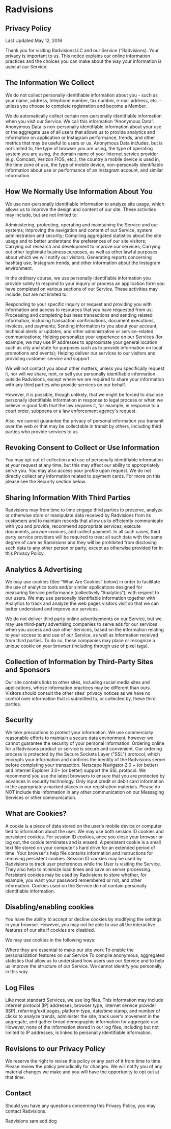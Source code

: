 # Radvisions
## Privacy Policy

Last Updated May 12, 2018

Thank you for visiting RadvisionsLLC and our Service (“Radvisions). Your privacy is important to us. This notice explains our online information practices and the choices you can make about the way your information is used at our Service.

## The Information We Collect

We do not collect personally identifiable information about you - such as your name, address, telephone number, fax number, e-mail address, etc. – unless you choose to complete registration and become a Member.

We do automatically collect certain non-personally identifiable information when you visit our Service. We call this information “Anonymous Data”. Anonymous Data is non-personally identifiable information about your use or the aggregate use of all users that allows us to provide analytics and information on application or Instagram performance, trends, and other metrics that may be useful to users or us. Anonymous Data includes, but is not limited to, the type of browser you are using, the type of operating system you are using, the domain name of your Internet service provider (e.g. Comcast, Verizon FIOS, etc.), the country a mobile device is used in, the time zone of use, the type of mobile device, non-personally identifiable information about use or performance of an Instagram account, and similar information.

## How We Normally Use Information About You

We use non-personally identifiable information to analyze site usage, which allows us to improve the design and content of our site. These activities may include, but are not limited to:

Administering, protecting, operating and maintaining the Service and our systems;
Improving the navigation and content of our Service, system administration and security;
Compiling aggregated statistics about the site usage and to better understand the preferences of our site visitors;
Carrying out research and development to improve our services;
Carrying out other legitimate business purposes, as well as other lawful purposes about which we will notify our visitors.
Generating reports concerning hashtag use, Instagram trends, and other information about the Instagram environment.

In the ordinary course, we use personally identifiable information you provide solely to respond to your inquiry or process an application form you have completed on various sections of our Service. These activities may include, but are not limited to:

Responding to your specific inquiry or request and providing you with information and access to resources that you have requested from us;
Processing and completing business transactions and sending related information, including transaction confirmations, document executions, invoices, and payments;
Sending information to you about your account, technical alerts or updates, and other administrative or service-related communications;
Helping personalize your experience on our Services (for example, we may use IP addresses to approximate your general location such as city and state for purposes such as to provide information on local promotions and events);
Helping deliver our services to our visitors and providing customer service and support.

We will not contact you about other matters, unless you specifically request it, nor will we share, rent, or sell your personally identifiable information outside Radvisions, except where we are required to share your information with any third parties who provide services on our behalf.

However, it is possible, though unlikely, that we might be forced to disclose personally identifiable information in response to legal process or when we believe in good faith that the law requires it, for example, in response to a court order, subpoena or a law enforcement agency's request.

Also, we cannot guarantee the privacy of personal information you transmit over the web or that may be collectable in transit by others, including third parties who provide services to us.

## Revoking Consent to Collect or Use Information

You may opt out of collection and use of personally identifiable information at your request at any time, but this may affect our ability to appropriately serve you. You may also access your profile upon request. We do not directly collect any information related to payment cards. For more on this please see the Security section below.

## Sharing Information With Third Parties

Radvisions may from time to time engage third parties to preserve, analyze or otherwise store or manipulate data received by Radvisions from its customers and to maintain records that allow us to efficiently communicate with you and provide, recommend appropriate services, execute documents, provide invoices, and collect payment. In all such cases, third party service providers will be required to treat all such data with the same degree of care as Radvisions and they will be prohibited from disclosing such data to any other person or party, except as otherwise provided for in this Privacy Policy.

## Analytics & Advertising

We may use cookies (See “What Are Cookies” below) in order to facilitate the use of analytics tools and/or similar applications designed for measuring Service performance (collectively “Analytics”), with respect to our users. We may use personally identifiable information together with Analytics to track and analyze the web pages visitors visit so that we can better understand and improve our services.

We do not deliver third party online advertisements on our Service, but we may use third-party advertising companies to serve ads for our services when you access and use other Services, based on the information relating to your access to and use of our Service, as well as information received from third parties. To do so, these companies may place or recognize a unique cookie on your browser (including through use of pixel tags).

## Collection of Information by Third-Party Sites and Sponsors

Our site contains links to other sites, including social media sites and applications, whose information practices may be different than ours. Visitors should consult the other sites' privacy notices as we have no control over information that is submitted to, or collected by, these third parties.

## Security

We take precautions to protect your information. We use commercially reasonable efforts to maintain a secure data environment, however we cannot guarantee the security of your personal information. Ordering online for a Radvisions product or service is secure and convenient. Our ordering process is protected by the Secure Sockets Layer ("SSL") protocol, which encrypts your information and confirms the identity of the Radvisions server before completing your transaction. Netscape Navigator 2.0 + (or better) and Internet Explorer 3.0+ (or better) support the SSL protocol. We recommend you use the latest browsers to ensure that you are protected by advances in security technology. Only input credit or debit card information in the appropriately marked places in our registration materials. Please do NOT include this information in any other communication on our Messaging Services or other communication.

## What are Cookies?

A cookie is a piece of data stored on the user's mobile device or computer tied to information about the user. We may use both session ID cookies and persistent cookies. For session ID cookies, once you close your browser or log out, the cookie terminates and is erased. A persistent cookie is a small text file stored on your computer's hard drive for an extended period of time. Your browser's help file contains information and instructions for removing persistent cookies. Session ID cookies may be used by Radvisions to track user preferences while the User is visiting the Service. They also help to minimize load times and save on server processing. Persistent cookies may be used by Radvisions to store whether, for example, you want your password remembered or not, and other information. Cookies used on the Service do not contain personally identifiable information.

## Disabling/enabling cookies

You have the ability to accept or decline cookies by modifying the settings in your browser. However, you may not be able to use all the interactive features of our site if cookies are disabled.

We may use cookies in the following ways:

Where they are essential to make our site work
To enable the personalization features on our Service
To compile anonymous, aggregated statistics that allow us to understand how users use our Service and to help us improve the structure of our Service. We cannot identify you personally in this way.

## Log Files

Like most standard Services, we use log files. This information may include internet protocol (IP) addresses, browser type, internet service provider (ISP), referring/exit pages, platform type, date/time stamp, and number of clicks to analyze trends, administer the site, track user's movement in the aggregate, and gather broad demographic information for aggregate use. However, none of the information stored in our log files, including but not limited to IP addresses, is linked to personally identifiable information.

## Revisions to our Privacy Policy

We reserve the right to revise this policy or any part of it from time to time. Please review the policy periodically for changes. We will notify you of any material changes we make and you will have the opportunity to opt out at that time.

## Contact

Should you have any questions concerning this Privacy Policy, you may contact Radvisions.

Radvisions
sam <at> add.dog